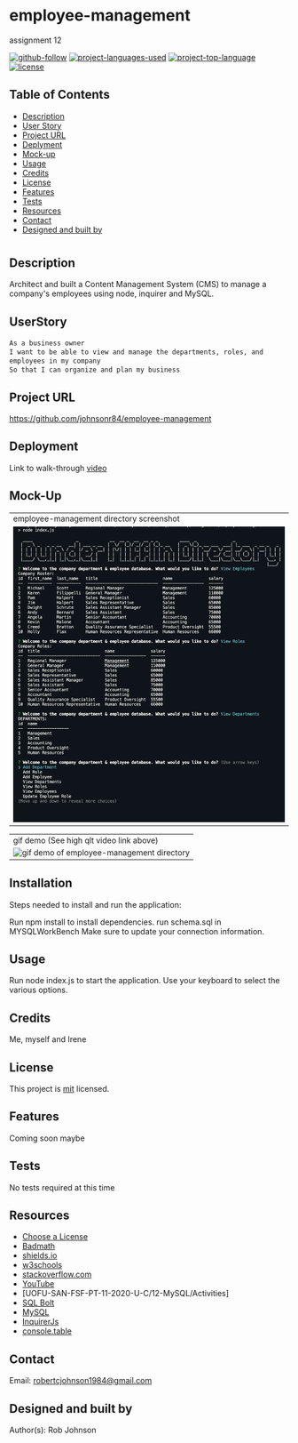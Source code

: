 # employee-management
assignment 12

  [![github-follow](https://img.shields.io/github/followers/johnsonr84?label=Follow&logoColor=lightgrey&style=social)](https://github.com/johnsonr84)
  [![project-languages-used](https://img.shields.io/github/languages/count/johnsonr84/readme-generator?color=orange)](https://github.com/johnsonr84/employee-management)
  [![project-top-language](https://img.shields.io/github/languages/top/johnsonr84/readme-generator?color=yellow)](https://github.com/johnsonr84/employee-management)
  [![license](https://img.shields.io/badge/license-mit-brightgreen.svg)](https://choosealicense.com/licenses/mit/)

  ## Table of Contents 
  * [Description](#Description)
  * [User Story](#UserStory)
  * [Project URL](#Project-URL)
  * [Deplyment](#Deployment)
  * [Mock-up](#Mock-up)
  * [Usage](#Usage)
  * [Credits](#Credits)
  * [License](#License)
  * [Features](#Features)
  * [Tests](#Tests)
  * [Resources](#Resources)
  * [Contact](#Contact)
  * [Designed and built by](#Designed-and-built-by)
  #
  
  ## Description 
  Architect and built a Content Management System (CMS) to manage a company's employees using node, inquirer and MySQL.

  ## UserStory 
  ```
  As a business owner
  I want to be able to view and manage the departments, roles, and employees in my company
  So that I can organize and plan my business
  ```

  ## Project URL
  https://github.com/johnsonr84/employee-management

  ## Deployment
  Link to walk-through [video](https://drive.google.com/file/d/1dM8aOmrtdkf3IOSXF8wNFmtPjB2r6fya/view)

  ## Mock-Up
  <table>
    <tr>
      <td>employee-management directory screenshot</td>
    </tr>
    <tr>
      <td><img src="assets/img/emp-directory-demo.png" height=auto alt="screenshot of employee-management directory"></td>
    </tr>
  </table>
  <table>
    <tr>
      <td>gif demo (See high qlt video link above)</td>
    </tr>
     <tr>
      <td><img src="assets/img/emp-directory-demo.gif" height=400px alt="gif demo of employee-management directory"></td>
    </tr>
  </table>

  ## Installation 
  Steps needed to install and run the application:

  Run npm install to install dependencies. run schema.sql in MYSQLWorkBench Make sure to update your connection information.

  ## Usage 
  Run node index.js to start the application. Use your keyboard to select the various options.

  ## Credits 
  Me, myself and Irene 

  ## License 
  This project is [mit](https://choosealicense.com/licenses/mit/) licensed.

  ## Features
  Coming soon maybe 

  ## Tests
  No tests required at this time 

  ## Resources
  * [Choose a License](https://choosealicense.com/)
  * [Badmath](https://img.shields.io/github/languages/top/nielsenjared/badmath)
  * [shields.io](https://shields.io/)
  * [w3schools](https://www.w3schools.com/)
  * [stackoverflow.com](https://stackoverflow.com/)
  * [YouTube](https://www.youtube.com/)
  * [UOFU-SAN-FSF-PT-11-2020-U-C/12-MySQL/Activities]
  * [SQL Bolt](https://sqlbolt.com/)
  * [MySQL](https://www.npmjs.com/package/mysql)
  * [InquirerJs](https://www.npmjs.com/package/inquirer/v/0.2.3)
  * [console.table](https://www.npmjs.com/package/console.table)

  ## Contact
  Email: robertcjohnson1984@gmail.com 

  ## Designed and built by
  Author(s): Rob Johnson  
